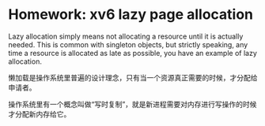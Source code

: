 # Homework: xv6 lazy page allocation

Lazy allocation simply means not allocating a resource until it is actually needed. This is common with singleton objects, but strictly speaking, any time a resource is allocated as late as possible, you have an example of lazy allocation.


懒加载是操作系统里普遍的设计理念，只有当一个资源真正需要的时候，才分配给申请者。

操作系统里有一个概念叫做“写时复制”，就是新进程需要对内存进行写操作的时候才分配新内存给它。

